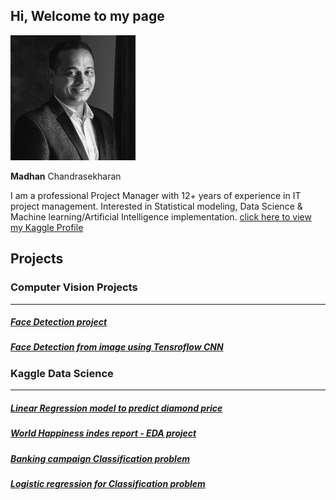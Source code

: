 ## Hi, Welcome to my page

<img src="profileimage.jpg" alt="drawing" width="200"/>

**Madhan** Chandrasekharan

I am a professional Project Manager with 12+ years of experience in IT project management. Interested in Statistical modeling, Data Science & Machine learning/Artificial Intelligence implementation. [click here to view my Kaggle Profile](https://www.kaggle.com/gcmadhan)

## Projects 

### Computer Vision Projects
--- 

##### [Face Detection project](https://guides.github.com/features/mastering-markdown/)
##### [Face Detection from image using Tensroflow CNN](https://github.com/gcmadhan/Face_Identification/blob/master/README.md)


### Kaggle Data Science 
---
##### [Linear Regression model to predict diamond price](https://www.kaggle.com/gcmadhan/diamond-price-hypothesis-testing-model-98-accur)
##### [World Happiness indes report - EDA project](https://www.kaggle.com/gcmadhan/world-happiness-index-report)
##### [Banking campaign Classification problem](https://www.kaggle.com/gcmadhan/bank-campaign-eda-classification-83-accu)
##### [Logistic regression for Classification problem](https://www.kaggle.com/gcmadhan/classification-with-80-accuracy)
